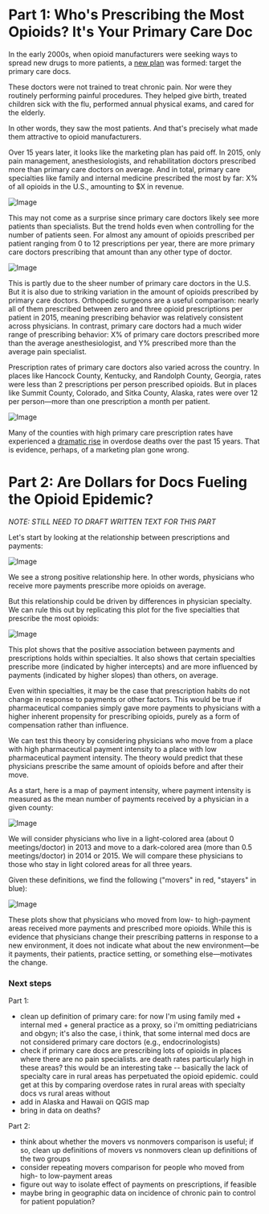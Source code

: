 # Part 1: Who's Prescribing the Most Opioids? It's Your Primary Care Doc

In the early 2000s, when opioid manufacturers were seeking ways to spread new drugs to more patients, a [new plan](http://ajph.aphapublications.org/doi/abs/10.2105/AJPH.2007.131714) was formed: target the primary care docs.

These doctors were not trained to treat chronic pain.  Nor were they routinely performing painful procedures.  They helped give birth, treated children sick with the flu, performed annual physical exams, and cared for the elderly.

In other words, they saw the most patients.  And that's precisely what made them attractive to opioid manufacturers.

Over 15 years later, it looks like the marketing plan has paid off.  In 2015, only pain management, anesthesiologists, and rehabilitation doctors prescribed more than primary care doctors on average.  And in total, primary care specialties like family and internal medicine prescribed the most by far: X% of all opioids in the U.S., amounting to $X in revenue.

![Image](https://raw.githubusercontent.com/kdanesh/dataviz-project/gh-pages/plots/specialty_top10pre_total.png)

This may not come as a surprise since primary care doctors likely see more patients than specialists.  But the trend holds even when controlling for the number of patients seen.  For almost any amount of opioids prescribed per patient ranging from 0 to 12 prescriptions per year, there are more primary care doctors prescribing that amount than any other type of doctor.

![Image](https://raw.githubusercontent.com/kdanesh/dataviz-project/gh-pages/plots/prescriptions_hist_by_specialty.png)

This is partly due to the sheer number of primary care doctors in the U.S.  But it is also due to striking variation in the amount of opioids prescribed by primary care doctors.  Orthopedic surgeons are a useful comparison: nearly all of them prescribed between zero and three opioid prescriptions per patient in 2015, meaning prescribing behavior was relatively consistent across physicians.  In contrast, primary care doctors had a much wider range of prescribing behavior: X% of primary care doctors prescribed more than the average anesthesiologist, and Y% prescribed more than the average pain specialist.

Prescription rates of primary care doctors also varied across the country.  In  places like Hancock County, Kentucky, and Randolph County, Georgia, rates were less than 2 prescriptions per person prescribed opioids.  But in places like Summit County, Colorado, and Sitka County, Alaska, rates were over 12 per person&mdash;more than one prescription a month per patient.

![Image](https://raw.githubusercontent.com/kdanesh/dataviz-project/gh-pages/plots/map_prescriptions_primarycare.png)

Many of the counties with high primary care prescription rates have experienced a [dramatic rise](https://www.theguardian.com/society/ng-interactive/2016/may/25/opioid-epidemic-overdose-deaths-map) in overdose deaths over the past 15 years.  That is evidence, perhaps, of a marketing plan gone wrong.

# Part 2: Are Dollars for Docs Fueling the Opioid Epidemic?

_NOTE: STILL NEED TO DRAFT WRITTEN TEXT FOR THIS PART_

Let's start by looking at the relationship between prescriptions and payments:

![Image](https://raw.githubusercontent.com/kdanesh/dataviz-project/master/plots/meetings_30dayfill.png)

We see a strong positive relationship here. In other words, physicians who receive more payments prescribe more opioids on average.

But this relationship could be driven by differences in physician specialty.  We can rule this out by replicating this plot for the five specialties that prescribe the most opioids:

![Image](https://raw.githubusercontent.com/kdanesh/dataviz-project/master/plots/prescriptions_payments_by_specialty.png)

This plot shows that the positive association between payments and prescriptions  holds within specialties.  It also shows that certain specialties prescribe more (indicated by higher intercepts) and are more influenced by payments (indicated by  higher slopes) than others, on average.

Even within specialties, it may be the case that prescription habits do not change in response to payments or other factors.  This would be true if pharmaceutical companies simply gave more payments to physicians with a higher inherent propensity for prescribing opioids, purely as a form of compensation rather than influence.

We can test this theory by considering physicians who move from a place with high pharmaceutical payment intensity to a place with low pharmaceutical payment intensity.  The theory would predict that these physicians prescribe the same amount of opioids before and after their move.

As a start, here is a map of payment intensity, where payment intensity is measured as the mean number of payments received by a physician in a given county:

![Image](https://raw.githubusercontent.com/kdanesh/dataviz-project/master/plots/map_meetings.png)

We will consider physicians who live in a light-colored area (about 0 meetings/doctor) in 2013 and move to a dark-colored area (more than 0.5 meetings/doctor) in 2014 or 2015.  We will compare these physicians to those who stay in light colored areas for all three years.

Given these definitions, we find the following ("movers" in red, "stayers" in blue):

![Image](https://raw.githubusercontent.com/kdanesh/dataviz-project/master/plots/staymove.png)

These plots show that physicians who moved from low- to high-payment areas received more payments and prescribed more opioids.  While this is evidence that physicians change their prescribing patterns in response to a new environment, it does not indicate what about the new environment&mdash;be it payments, their patients, practice setting, or something else&mdash;motivates the change.

### Next steps

Part 1:
- clean up definition of primary care: for now I'm using family med + internal med + general practice as a proxy, so i'm omitting pediatricians and obgyn; it's also the case, i think, that some internal med docs are not considered primary care doctors (e.g., endocrinologists)
- check if primary care docs are prescribing lots of opioids in places where there are no pain specialists. are death rates particularly high in these areas? this would be an interesting take -- basically the lack of specialty care in rural areas has perpetuated the opioid epidemic. could get at this by comparing overdose rates in rural areas with specialty docs vs rural areas without
- add in Alaska and Hawaii on QGIS map
- bring in data on deaths?

Part 2:
- think about whether the movers vs nonmovers comparison is useful; if so, clean up definitions of movers vs nonmovers clean up definitions of the two groups
- consider repeating movers comparison for people who moved from high- to low-payment areas
- figure out way to isolate effect of payments on prescriptions, if feasible
- maybe bring in geographic data on incidence of chronic pain to control for patient population?